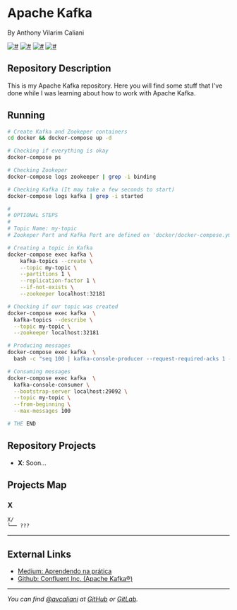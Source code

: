 # Apache Kafka
By Anthony Vilarim Caliani

[![#](https://img.shields.io/badge/docker-18.09.2-dodgerblue.svg)](#) [![#](https://img.shields.io/badge/docker--compose-1.23.2-royalblue.svg)](#) [![#](https://img.shields.io/badge/apache--kafka-latest-lightgray.svg)](#) [![#](https://img.shields.io/badge/zookeper-latest-darkolivegreen.svg)](#)

## Repository Description
This is my Apache Kafka repository. Here you will find some stuff that I've done while I was learning about how to work with Apache Kafka.

## Running
```sh
# Create Kafka and Zookeper containers
cd docker && docker-compose up -d

# Checking if everything is okay
docker-compose ps

# Checking Zookeper
docker-compose logs zookeeper | grep -i binding

# Checking Kafka (It may take a few seconds to start)
docker-compose logs kafka | grep -i started

#
# OPTIONAL STEPS
#
# Topic Name: my-topic
# Zookeper Port and Kafka Port are defined on 'docker/docker-compose.yml'

# Creating a topic in Kafka
docker-compose exec kafka \
    kafka-topics --create \
    --topic my-topic \
    --partitions 1 \
    --replication-factor 1 \
    --if-not-exists \
    --zookeeper localhost:32181

# Checking if our topic was created
docker-compose exec kafka  \
  kafka-topics --describe \
  --topic my-topic \
  --zookeeper localhost:32181

# Producing messages
docker-compose exec kafka  \
  bash -c "seq 100 | kafka-console-producer --request-required-acks 1 --broker-list localhost:29092 --topic my-topic && echo 'Produced 100 messages.'"

# Consuming messages
docker-compose exec kafka  \
  kafka-console-consumer \
  --bootstrap-server localhost:29092 \
  --topic my-topic \
  --from-beginning \
  --max-messages 100

# THE END
```

## Repository Projects
- **X**: Soon...

## Projects Map

### X
```
X/
└── ???
```

---

## External Links
- [Medium: Aprendendo na prática](https://medium.com/trainingcenter/apache-kafka-codifica%C3%A7%C3%A3o-na-pratica-9c6a4142a08f)
- [Github: Confluent Inc. (Apache Kafka®)](https://github.com/confluentinc/cp-docker-images)

---

_You can find [@avcaliani](#) at [GitHub](https://github.com/avcaliani) or [GitLab](https://gitlab.com/avcaliani)._
